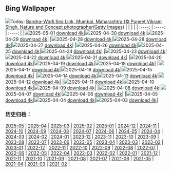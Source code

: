 ## Bing Wallpaper
![](https://cn.bing.com/th?id=OHR.SeaLink_EN-IN8546932125_UHD.jpg&w=1000)Today: [Bandra–Worli Sea Link, Mumbai, Maharashtra (© Puneet Vikram Singh, Nature and Concept photographer/Getty Images)](https://cn.bing.com/th?id=OHR.SeaLink_EN-IN8546932125_UHD.jpg&rf=LaDigue_UHD.jpg&pid=hp&w=3840&h=2160&rs=1&c=4)
|      |      |      |
| :----: | :----: | :----: |
|![](https://cn.bing.com/th?id=OHR.SeaLink_EN-IN8546932125_UHD.jpg&pid=hp&w=384&h=216&rs=1&c=4)2025-05-01 [download 4k](https://cn.bing.com/th?id=OHR.SeaLink_EN-IN8546932125_UHD.jpg&rf=LaDigue_UHD.jpg&pid=hp&w=3840&h=2160&rs=1&c=4)|![](https://cn.bing.com/th?id=OHR.ColtraneBand_EN-IN4058785023_UHD.jpg&pid=hp&w=384&h=216&rs=1&c=4)2025-04-30 [download 4k](https://cn.bing.com/th?id=OHR.ColtraneBand_EN-IN4058785023_UHD.jpg&rf=LaDigue_UHD.jpg&pid=hp&w=3840&h=2160&rs=1&c=4)|![](https://cn.bing.com/th?id=OHR.GardensVillandry_EN-IN2679118410_UHD.jpg&pid=hp&w=384&h=216&rs=1&c=4)2025-04-29 [download 4k](https://cn.bing.com/th?id=OHR.GardensVillandry_EN-IN2679118410_UHD.jpg&rf=LaDigue_UHD.jpg&pid=hp&w=3840&h=2160&rs=1&c=4)|
|![](https://cn.bing.com/th?id=OHR.OrangeImpala_EN-IN4070939383_UHD.jpg&pid=hp&w=384&h=216&rs=1&c=4)2025-04-28 [download 4k](https://cn.bing.com/th?id=OHR.OrangeImpala_EN-IN4070939383_UHD.jpg&rf=LaDigue_UHD.jpg&pid=hp&w=3840&h=2160&rs=1&c=4)|![](https://cn.bing.com/th?id=OHR.OrangeImpala_EN-IN2539045763_UHD.jpg&pid=hp&w=384&h=216&rs=1&c=4)2025-04-28 [download 4k](https://cn.bing.com/th?id=OHR.OrangeImpala_EN-IN2539045763_UHD.jpg&rf=LaDigue_UHD.jpg&pid=hp&w=3840&h=2160&rs=1&c=4)|![](https://cn.bing.com/th?id=OHR.RedwoodGrove_EN-IN2014709938_UHD.jpg&pid=hp&w=384&h=216&rs=1&c=4)2025-04-27 [download 4k](https://cn.bing.com/th?id=OHR.RedwoodGrove_EN-IN2014709938_UHD.jpg&rf=LaDigue_UHD.jpg&pid=hp&w=3840&h=2160&rs=1&c=4)|
|![](https://cn.bing.com/th?id=OHR.BrucePeninsula_EN-IN1803718083_UHD.jpg&pid=hp&w=384&h=216&rs=1&c=4)2025-04-26 [download 4k](https://cn.bing.com/th?id=OHR.BrucePeninsula_EN-IN1803718083_UHD.jpg&rf=LaDigue_UHD.jpg&pid=hp&w=3840&h=2160&rs=1&c=4)|![](https://cn.bing.com/th?id=OHR.MagellanicPenguin_EN-IN1652511877_UHD.jpg&pid=hp&w=384&h=216&rs=1&c=4)2025-04-25 [download 4k](https://cn.bing.com/th?id=OHR.MagellanicPenguin_EN-IN1652511877_UHD.jpg&rf=LaDigue_UHD.jpg&pid=hp&w=3840&h=2160&rs=1&c=4)|![](https://cn.bing.com/th?id=OHR.KenaiSpires_EN-IN1230020846_UHD.jpg&pid=hp&w=384&h=216&rs=1&c=4)2025-04-24 [download 4k](https://cn.bing.com/th?id=OHR.KenaiSpires_EN-IN1230020846_UHD.jpg&rf=LaDigue_UHD.jpg&pid=hp&w=3840&h=2160&rs=1&c=4)|
|![](https://cn.bing.com/th?id=OHR.GlobeTheatre_EN-IN1029114608_UHD.jpg&pid=hp&w=384&h=216&rs=1&c=4)2025-04-23 [download 4k](https://cn.bing.com/th?id=OHR.GlobeTheatre_EN-IN1029114608_UHD.jpg&rf=LaDigue_UHD.jpg&pid=hp&w=3840&h=2160&rs=1&c=4)|![](https://cn.bing.com/th?id=OHR.YellowstoneSpring_EN-IN0855426522_UHD.jpg&pid=hp&w=384&h=216&rs=1&c=4)2025-04-22 [download 4k](https://cn.bing.com/th?id=OHR.YellowstoneSpring_EN-IN0855426522_UHD.jpg&rf=LaDigue_UHD.jpg&pid=hp&w=3840&h=2160&rs=1&c=4)|![](https://cn.bing.com/th?id=OHR.JoshuaStars_EN-IN0635592651_UHD.jpg&pid=hp&w=384&h=216&rs=1&c=4)2025-04-21 [download 4k](https://cn.bing.com/th?id=OHR.JoshuaStars_EN-IN0635592651_UHD.jpg&rf=LaDigue_UHD.jpg&pid=hp&w=3840&h=2160&rs=1&c=4)|
|![](https://cn.bing.com/th?id=OHR.BunnyLove_EN-IN1663801678_UHD.jpg&pid=hp&w=384&h=216&rs=1&c=4)2025-04-20 [download 4k](https://cn.bing.com/th?id=OHR.BunnyLove_EN-IN1663801678_UHD.jpg&rf=LaDigue_UHD.jpg&pid=hp&w=3840&h=2160&rs=1&c=4)|![](https://cn.bing.com/th?id=OHR.ZionValley_EN-IN0015125872_UHD.jpg&pid=hp&w=384&h=216&rs=1&c=4)2025-04-19 [download 4k](https://cn.bing.com/th?id=OHR.ZionValley_EN-IN0015125872_UHD.jpg&rf=LaDigue_UHD.jpg&pid=hp&w=3840&h=2160&rs=1&c=4)|![](https://cn.bing.com/th?id=OHR.GoremeTurkey_EN-IN8119524703_UHD.jpg&pid=hp&w=384&h=216&rs=1&c=4)2025-04-18 [download 4k](https://cn.bing.com/th?id=OHR.GoremeTurkey_EN-IN8119524703_UHD.jpg&rf=LaDigue_UHD.jpg&pid=hp&w=3840&h=2160&rs=1&c=4)|
|![](https://cn.bing.com/th?id=OHR.EcuadorBird_EN-IN6854243689_UHD.jpg&pid=hp&w=384&h=216&rs=1&c=4)2025-04-17 [download 4k](https://cn.bing.com/th?id=OHR.EcuadorBird_EN-IN6854243689_UHD.jpg&rf=LaDigue_UHD.jpg&pid=hp&w=3840&h=2160&rs=1&c=4)|![](https://cn.bing.com/th?id=OHR.KachinaBridge_EN-IN8735275886_UHD.jpg&pid=hp&w=384&h=216&rs=1&c=4)2025-04-16 [download 4k](https://cn.bing.com/th?id=OHR.KachinaBridge_EN-IN8735275886_UHD.jpg&rf=LaDigue_UHD.jpg&pid=hp&w=3840&h=2160&rs=1&c=4)|![](https://cn.bing.com/th?id=OHR.BeachArt_EN-IN5781333917_UHD.jpg&pid=hp&w=384&h=216&rs=1&c=4)2025-04-15 [download 4k](https://cn.bing.com/th?id=OHR.BeachArt_EN-IN5781333917_UHD.jpg&rf=LaDigue_UHD.jpg&pid=hp&w=3840&h=2160&rs=1&c=4)|
|![](https://cn.bing.com/th?id=OHR.AmbedkarMemorialIN_EN-IN5190883644_UHD.jpg&pid=hp&w=384&h=216&rs=1&c=4)2025-04-14 [download 4k](https://cn.bing.com/th?id=OHR.AmbedkarMemorialIN_EN-IN5190883644_UHD.jpg&rf=LaDigue_UHD.jpg&pid=hp&w=3840&h=2160&rs=1&c=4)|![](https://cn.bing.com/th?id=OHR.ThailandPagodas_EN-IN4796043507_UHD.jpg&pid=hp&w=384&h=216&rs=1&c=4)2025-04-13 [download 4k](https://cn.bing.com/th?id=OHR.ThailandPagodas_EN-IN4796043507_UHD.jpg&rf=LaDigue_UHD.jpg&pid=hp&w=3840&h=2160&rs=1&c=4)|![](https://cn.bing.com/th?id=OHR.SpaceFlight_EN-IN4763380292_UHD.jpg&pid=hp&w=384&h=216&rs=1&c=4)2025-04-12 [download 4k](https://cn.bing.com/th?id=OHR.SpaceFlight_EN-IN4763380292_UHD.jpg&rf=LaDigue_UHD.jpg&pid=hp&w=3840&h=2160&rs=1&c=4)|
|![](https://cn.bing.com/th?id=OHR.TulipsWindmill_EN-IN0831690807_UHD.jpg&pid=hp&w=384&h=216&rs=1&c=4)2025-04-11 [download 4k](https://cn.bing.com/th?id=OHR.TulipsWindmill_EN-IN0831690807_UHD.jpg&rf=LaDigue_UHD.jpg&pid=hp&w=3840&h=2160&rs=1&c=4)|![](https://cn.bing.com/th?id=OHR.LittleFoxes_EN-IN0436750405_UHD.jpg&pid=hp&w=384&h=216&rs=1&c=4)2025-04-10 [download 4k](https://cn.bing.com/th?id=OHR.LittleFoxes_EN-IN0436750405_UHD.jpg&rf=LaDigue_UHD.jpg&pid=hp&w=3840&h=2160&rs=1&c=4)|![](https://cn.bing.com/th?id=OHR.BlueNaxos_EN-IN8174628613_UHD.jpg&pid=hp&w=384&h=216&rs=1&c=4)2025-04-09 [download 4k](https://cn.bing.com/th?id=OHR.BlueNaxos_EN-IN8174628613_UHD.jpg&rf=LaDigue_UHD.jpg&pid=hp&w=3840&h=2160&rs=1&c=4)|
|![](https://cn.bing.com/th?id=OHR.ParoTsechu_EN-IN0196975136_UHD.jpg&pid=hp&w=384&h=216&rs=1&c=4)2025-04-08 [download 4k](https://cn.bing.com/th?id=OHR.ParoTsechu_EN-IN0196975136_UHD.jpg&rf=LaDigue_UHD.jpg&pid=hp&w=3840&h=2160&rs=1&c=4)|![](https://cn.bing.com/th?id=OHR.BeaverDay_EN-IN0064816773_UHD.jpg&pid=hp&w=384&h=216&rs=1&c=4)2025-04-07 [download 4k](https://cn.bing.com/th?id=OHR.BeaverDay_EN-IN0064816773_UHD.jpg&rf=LaDigue_UHD.jpg&pid=hp&w=3840&h=2160&rs=1&c=4)|![](https://cn.bing.com/th?id=OHR.SpottedDolphins_EN-IN9911189149_UHD.jpg&pid=hp&w=384&h=216&rs=1&c=4)2025-04-06 [download 4k](https://cn.bing.com/th?id=OHR.SpottedDolphins_EN-IN9911189149_UHD.jpg&rf=LaDigue_UHD.jpg&pid=hp&w=3840&h=2160&rs=1&c=4)|
|![](https://cn.bing.com/th?id=OHR.GaztelugatxeSunset_EN-IN9783802550_UHD.jpg&pid=hp&w=384&h=216&rs=1&c=4)2025-04-05 [download 4k](https://cn.bing.com/th?id=OHR.GaztelugatxeSunset_EN-IN9783802550_UHD.jpg&rf=LaDigue_UHD.jpg&pid=hp&w=3840&h=2160&rs=1&c=4)|![](https://cn.bing.com/th?id=OHR.HumayunsTomb_EN-IN9625838128_UHD.jpg&pid=hp&w=384&h=216&rs=1&c=4)2025-04-04 [download 4k](https://cn.bing.com/th?id=OHR.HumayunsTomb_EN-IN9625838128_UHD.jpg&rf=LaDigue_UHD.jpg&pid=hp&w=3840&h=2160&rs=1&c=4)|![](https://cn.bing.com/th?id=OHR.KanyakumariSunrise_EN-IN5756215519_UHD.jpg&pid=hp&w=384&h=216&rs=1&c=4)2025-04-03 [download 4k](https://cn.bing.com/th?id=OHR.KanyakumariSunrise_EN-IN5756215519_UHD.jpg&rf=LaDigue_UHD.jpg&pid=hp&w=3840&h=2160&rs=1&c=4)|

### 历史归档：
[2025-05](/picture/2025-05/) | [2025-04](/picture/2025-04/) | [2025-03](/picture/2025-03/) | [2025-02](/picture/2025-02/) | [2025-01](/picture/2025-01/) | [2024-12](/picture/2024-12/) | [2024-11](/picture/2024-11/) | [2024-10](/picture/2024-10/) | 
[2024-09](/picture/2024-09/) | [2024-08](/picture/2024-08/) | [2024-07](/picture/2024-07/) | [2024-06](/picture/2024-06/) | [2024-05](/picture/2024-05/) | [2024-04](/picture/2024-04/) | [2024-03](/picture/2024-03/) | [2024-02](/picture/2024-02/) | 
[2024-01](/picture/2024-01/) | [2023-12](/picture/2023-12/) | [2023-11](/picture/2023-11/) | [2023-10](/picture/2023-10/) | [2023-09](/picture/2023-09/) | [2023-08](/picture/2023-08/) | [2023-07](/picture/2023-07/) | [2023-06](/picture/2023-06/) | 
[2023-05](/picture/2023-05/) | [2023-04](/picture/2023-04/) | [2023-03](/picture/2023-03/) | [2023-02](/picture/2023-02/) | [2023-01](/picture/2023-01/) | [2022-12](/picture/2022-12/) | [2022-11](/picture/2022-11/) | [2022-10](/picture/2022-10/) | 
[2022-09](/picture/2022-09/) | [2022-08](/picture/2022-08/) | [2022-07](/picture/2022-07/) | [2022-06](/picture/2022-06/) | [2022-05](/picture/2022-05/) | [2022-04](/picture/2022-04/) | [2022-03](/picture/2022-03/) | [2022-02](/picture/2022-02/) | 
[2022-01](/picture/2022-01/) | [2021-12](/picture/2021-12/) | [2021-11](/picture/2021-11/) | [2021-10](/picture/2021-10/) | [2021-09](/picture/2021-09/) | [2021-08](/picture/2021-08/) | [2021-07](/picture/2021-07/) | [2021-06](/picture/2021-06/) | 
[2021-05](/picture/2021-05/) | [2021-04](/picture/2021-04/) | [2021-03](/picture/2021-03/) | [2021-02](/picture/2021-02/) | 